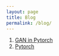 ```yaml
---
layout: page
title: Blog
permalink: /blog/
---
```


1. [GAN in Pytorch](https://github.com/suryatejadev/tutorials/blob/master/gan/GAN_pytorch.ipynb)
2. [Pytorch](https://github.com/suryatejadev/tutorials/blob/master/pytorch/pytorch_tutorial.ipynb)
  
